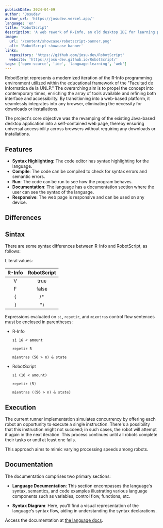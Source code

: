 ```yaml
---
publishDate: 2024-04-09
author: 'Josudev'
author_url: 'https://josudev.vercel.app/'
language: 'en'
title: 'RobotScript'
description: 'A web rework of R-Info, an old desktop IDE for learning programing basics and concurrency.'
image:
  url: '/content/showcase/robotscript-banner.png'
  alt: 'RobotScript showcase banner'
links:
  repository: 'https://github.com/josu-dev/RobotScript'
  website: 'https://josu-dev.github.io/RobotScript/'
tags: ['open-source', 'ide', 'language-learning', 'web']
---
```


RobotScript represents a modernized iteration of the R-Info programming environment utilized within the educational framework of the "Facultad de Informatica de la UNLP." The overarching aim is to propel the concept into contemporary times, enriching the array of tools available and refining both interface and accessibility. By transitioning into a web-based platform, it seamlessly integrates into any browser, eliminating the necessity for downloads or installations.

The project's core objective was the revamping of the existing Java-based desktop application into a self-contained web page, thereby ensuring universal accessibility across browsers without requiring any downloads or installations.

## Features

- **Syntax Highlighting**: The code editor has syntax highlighting for the language.
- **Compile**: The code can be compiled to check for syntax errors and semantic errors.
- **Run**: The code can be run to see how the program behaves.
- **Documentation**: The language has a documentation section where the user can see the syntax of the language.
- **Responsive**: The web page is responsive and can be used on any device.

## Differences

## Sintax

There are some syntax differences between R-Info and RobotScript, as follows:

Literal values:

| R-Info | RobotScript |
| :-: | :-: |
| V | true |
| F | false |
| { | /* |
| } | */ |

Expressions evaluated on `si`, `repetir`, and `mientras` control flow sentences must be enclosed in parentheses:

- R-Info

    ```text
    si 16 < amount

    repetir 5

    mientras (56 > n) & state
    ```

- RobotScript

    ```text
    si (16 < amount)

    repetir (5)

    mientras ((56 > n) & state)
    ```

## Execution

The current runner implementation simulates concurrency by offering each robot an opportunity to execute a single instruction. There's a possibility that this instruction might not succeed; in such cases, the robot will attempt it again in the next iteration. This process continues until all robots complete their tasks or until at least one fails.

This approach aims to mimic varying processing speeds among robots.

## Documentation

The documentation comprises two primary sections:

- **Language Documentation**: This section encompasses the language's syntax, semantics, and code examples illustrating various language components such as variables, control flow, functions, etc.

- **Syntax Diagram**: Here, you'll find a visual representation of the language's syntax flow, aiding in understanding the syntax declarations.

Access the documentation at [the language docs](https://josu-dev.github.io/RobotScript/docs/language/).
